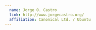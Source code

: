 ```yaml
---
  name: Jorge O. Castro
  link: http://www.jorgecastro.org/
  affiliation: Canonical Ltd. / Ubuntu
---
```

